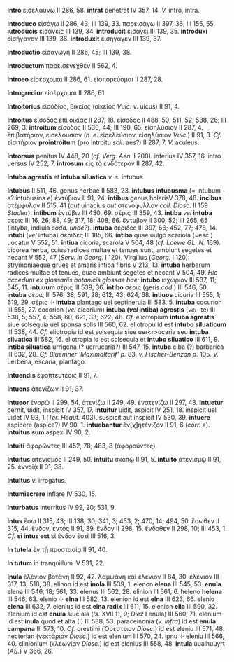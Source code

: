 **Intro** εἰσελαύνω II 286, 58. **intrat** penetrat IV 357, 14. *V.*
intro, intra.

**Introduco** εἰσάγω II 286, 43; III 139, 33. παρεισάγω II 397, 36; III
155, 55. **iutroducis** εἰσάγεις III 139, 34. **introducit** εἰσάγει III
139, 35. **introduxi** εἰσήγαγον III 139, 36. **introduxit** εἰσήγαγεν
III 139, 37.

**Introductio** εἰσαγωγή II 286, 45; III 139, 38.

**Introductum** παρεισενεχθέν II 562, 4.

**Introeo** εἰσέρχομαι II 286, 61. εἰσπορεύομαι II 287, 28.

**Introgredior** εἰσέρχομαι II 286, 61.

**Introitorius** εἰσόδιος, βικεῖος (οἰκεῖος *Vulc. v.* uicus) II 91, 4.

**Introitus** εἴσοδος ἐπὶ οἰκίας II 287, 18. εἴσοδος II 488, 50; 511,
52; 538, 26; III 269, 3. **introitum** εἴσοδος II 530, 44; III 190, 65.
εἰσηλύσιον II 287, 4. ἐπιβατήριον, εισελουσιον (*h. e.* εἰσελεύσιον.
εἰσηλύσιον *Vulc.*) II 91, 3. *Cf.* εἰσιτήριον **prointroitum** (pro
introitu *scil.* aes?) II 287, 7. *V.* aculeus.

**Introrsus** penitus IV 448, 20 (*cf. Verg. Aen.* I 200). interius
IV 357, 16. intro uersus IV 252, 7. **introsum** εἰς τὸ ἐνδότερον II
287, 42.

**Intuba agrestis** *et* **intuba siluatica** *v. s.* intubus.

**Intubus** II 511, 46. genus herbae II 583, 23. **intubus intubusma**
(= intubum -a? intubusina *e*) ἐντύβιον II 91, 24. **intibus** genus
holerisV 378, 48. **incibus** στέμφυλον II 515, 41 (*aut* uinacius *aut*
στενόφυλλον *coll. Diosc.* II 159 *Stadler*). **intibum** ἐντύβιν III
430, 69. σέρις III 359, 43. **intiba** *vel* **intuba** σέρις III 16,
26; 88, 49; 317, 18; 408, 66. ἔντυβον II 300, 52; III 265, 65 (intyba,
indiuia *codd. unde?*). **intuba** σέριδες III 397, 66; 452, 77; 478,
14. **intubi** (*vel* intuba) σέριδες III 185, 66. **intiba** quae uulgo
scariola (=esc.) uocatur V 552, 51. **intiua** cicoria, scarola V 504,
48 (*cf. Loewe GL. N.* 169). cicorea herba, cuius radices multae et
tenues sunt, ambiunt segetes et necant V 552, 47 (*Serv. in Georg.* I
120). Virgilius (*Georg.* I 120): strymoniaeque grues et amaris intiba
fibris V 213, 13. **intuba** herbarum radices multae et tenues, quae
ambiunt segetes et necant V 504, 49. *Hic accedunt ex glossariis
botanicis glossae hae:* **intubo** κιχώριον III 537, 11; 545, 11.
**intuuum** σέρις III 539, 36. **intibo** σέρις (geris *cod.*) III 546,
50. **intuba** σέρις III 576, 38; 591, 28; 612, 43; 624, 68. **intiuos**
cicuria III 555, 1; 619, 29. σέρις ·i· **intuba** plantago uel
septineruia III 583, 5. **intuba** cocurion III 555, 27. cocorion (*vel*
cicorium) **intuba (*vel* intiba) agrestis** (*vel* -te) III 538, 5;
557, 4; 558, 60; 621, 33; 622, 48. *Cf.* eliotropium **intuba agrestis**
siue solsequia uel sponsa solis III 560, 62. eliotropu id est **intubo
siluaticum** III 538, 44. *Cf.* eliotropia id est solsequia siue
uer\<r\>ucaria seu **intuba siluatica** III 582, 16. eliotropia id est
solsequia et **intubo siluatico** III 611, 9. **intiba siluatica**
urrigena (? uerrucaria?) III 547, 15. **intuba** ciba (?) barbarica III
632, 28. *Cf. Bluemner 'Maximaltarif' p.* 83, *v. Fischer-Benzon p.*
105. *V.* uerbena, escaria, plantago.

**Intuendis** ἐφοπτευτέοις II 91, 7.

**Intuens** ἀτενίζων II 91, 37.

**Intueor** ἐνορῶ II 299, 54. ἀτενίζω II 249, 49. ἐνατενίζω II 297, 43.
**intuetur** cernit, uidit, inspicit IV 357, 17. **intuitur** uidit,
aspicit IV 251, 18. inspicit uel uidet IV 93, 1 (*Ter. Heaut.* 403).
suspicit aut inspicit IV 530, 39. **intuere** aspicere (aspice?) IV
90, 1. **intuebantur** ἐν[χ]ητένιζον II 91, 6 (*corr. e*). **intuitus
sum** aspexi IV 90, 2.

**Intuiti** ἀφορῶντες III 452, 78; 483, 8 (ἀφοροῦντες).

**Intuitus** ἀτενισμός II 249, 50. **in­tuitu** σκοπῷ II 91, 5.
**intuito** ἀτενισμῷ II 91, 25. ἐννοίᾴ II 91, 38.

**Intultus** *v.* irrogatus.

**Intumiscrere** inflare IV 530, 15.

**Inturbatus** interritus IV 99, 20; 531, 9.

**Intus** ἔσω II 315, 43; III 138, 30; 341, 3; 453, 2; 470, 14; 494, 50.
ἔσωθεν II 315, 44. ἔνδον, ἐντός II 91, 39. ἔνδον II 298, 15. ἔνδοθεν II
298, 10; III 453, 1. *Cf.* **si intus est** εἰ ἔνδον ἐστί III 516, 3.

**In tutela** ἐν τῇ προστασίᾳ II 91, 40.

**In tutum** in tranquillum IV 531, 22.

**Inula** ἑλένιον βοτάνη II 92, 42. λαμψάνη καὶ ἑλένιον II 84, 30.
ἑλένιον III 317, 13; 518, 38. elinon id est **inola** III 539, 1. elenon
**elena** III 545, 53. **enula** elena III 546, 18; 561, 33. elenus III
562, 28. elinion III 561, 6. heleno **helena** III 546, 63. elenio ·i·
**elna** III 582, 13. elenion id est **elna** III 623, 66. elenio
**elena** III 632, 7. elenius id est **elna radix** III 611, 15. elenion
**ella** III 590, 32. elenium id est **enula** siue ala (*Is.* XVII 11,
9; *Diez* I enula) III 560, 71. elenium id est **inula** quod et alta
(!) III 538, 53. paraceinonia (*v. infra*) id est **enula campana**
III 573, 10. *Cf.* orestimi (Ὀρέστειον *Diosc.*) id est eleniu III 571,
48. necterian (νεκτάριον *Diosc.*) id est elenium III 570, 24. ipnu ·i·
eleniu III 566, 40. clinionium (κλεωνίαν *Diosc.*) id est elenius III
558, 48. **intula** uualhuuyrt (*AS.*) V 366, 26.
